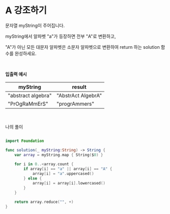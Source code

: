 A 강조하기
============

문자열 myString이 주어집니다.    

myString에서 알파벳 "a"가 등장하면 전부 "A"로 변환하고,    

"A"가 아닌 모든 대문자 알파벳은 소문자 알파벳으로 변환하여 return 하는 solution 함수를 완성하세요.   

</br>

**입출력 예시**

|myString|result|
|----|---|
|"abstract algebra"|"AbstrAct AlgebrA"|
|"PrOgRaMmErS"|"progrAmmers"|

</br>

나의 풀이 

```swift

import Foundation

func solution(_ myString:String) -> String {
    var array = myString.map { String($0) }
    
    for i in 0..<array.count {
        if array[i] == "a" || array[i] == "A" {
            array[i] = "a".uppercased()
        } else {
            array[i] = array[i].lowercased()
        }
    }
    
    return array.reduce("", +)
}

```
